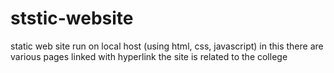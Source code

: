# ststic-website
static web site run on local host (using html, css, javascript)
in this there are various pages linked with hyperlink
the site is related to the college 
